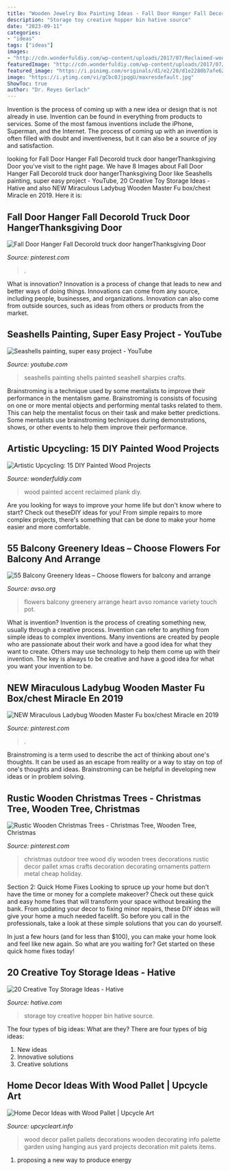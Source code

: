 ```yaml
---
title: "Wooden Jewelry Box Painting Ideas - Fall Door Hanger Fall Decorold Truck Door Hangerthanksgiving Door"
description: "Storage toy creative hopper bin hative source"
date: "2023-09-11"
categories:
- "ideas"
tags: ["ideas"]
images:
- "http://cdn.wonderfuldiy.com/wp-content/uploads/2017/07/Reclaimed-wood-plank-accent-wall.jpg"
featuredImage: "http://cdn.wonderfuldiy.com/wp-content/uploads/2017/07/Reclaimed-wood-plank-accent-wall.jpg"
featured_image: "https://i.pinimg.com/originals/d1/e2/28/d1e2280b7afe62eac6450ca5bf5a0550.jpg"
image: "https://i.ytimg.com/vi/gCbc0JjpqgU/maxresdefault.jpg"
ShowToc: true
author: "Dr. Reyes Gerlach"
---
```



Invention is the process of coming up with a new idea or design that is not already in use. Invention can be found in everything from products to services. Some of the most famous inventions include the iPhone, Superman, and the Internet. The process of coming up with an invention is often filled with doubt and inventiveness, but it can also be a source of joy and satisfaction.

	

		
looking for Fall Door Hanger Fall Decorold truck door hangerThanksgiving Door you've visit to the right page. We have 8 Images about Fall Door Hanger Fall Decorold truck door hangerThanksgiving Door like Seashells painting, super easy project - YouTube, 20 Creative Toy Storage Ideas - Hative and also NEW Miraculous Ladybug Wooden Master Fu box/chest Miracle en 2019. Here it is:
		
    
## Fall Door Hanger Fall Decorold Truck Door HangerThanksgiving Door

<img loading=lazy src="https://i.pinimg.com/originals/d1/e2/28/d1e2280b7afe62eac6450ca5bf5a0550.jpg" onerror="this.onerror=null;this.src='https://tse3.mm.bing.net/th?id=OIP._Y-TqghZmo7x-71kQ3mBngHaKG&amp;pid=15.1';" alt="Fall Door Hanger Fall Decorold truck door hangerThanksgiving Door">

_Source: pinterest.com_

>. 

	

What is innovation?
Innovation is a process of change that leads to new and better ways of doing things. Innovations can come from any source, including people, businesses, and organizations. Innovation can also come from outside sources, such as ideas from others or products from the market.

    
## Seashells Painting, Super Easy Project - YouTube

<img loading=lazy src="https://i.ytimg.com/vi/gCbc0JjpqgU/maxresdefault.jpg" onerror="this.onerror=null;this.src='https://tse1.mm.bing.net/th?id=OIP.hhiqPqxIul6E_pPsY-jQLgHaEK&amp;pid=15.1';" alt="Seashells painting, super easy project - YouTube">

_Source: youtube.com_

>seashells painting shells painted seashell sharpies crafts. 

	

Brainstroming is a technique used by some mentalists to improve their performance in the mentalism game. Brainstroming is consists of focusing on one or more mental objects and performing mental tasks related to them. This can help the mentalist focus on their task and make better predictions. Some mentalists use brainstroming techniques during demonstrations, shows, or other events to help them improve their performance.

    
## Artistic Upcycling: 15 DIY Painted Wood Projects

<img loading=lazy src="http://cdn.wonderfuldiy.com/wp-content/uploads/2017/07/Reclaimed-wood-plank-accent-wall.jpg" onerror="this.onerror=null;this.src='https://tse3.mm.bing.net/th?id=OIP.DVOWpLfQaeZPwjDsTBuW0QHaHY&amp;pid=15.1';" alt="Artistic Upcycling: 15 DIY Painted Wood Projects">

_Source: wonderfuldiy.com_

>wood painted accent reclaimed plank diy. 

	

Are you looking for ways to improve your home life but don't know where to start? Check out theseDIY ideas for you! From simple repairs to more complex projects, there's something that can be done to make your home easier and more comfortable.

    
## 55 Balcony Greenery Ideas – Choose Flowers For Balcony And Arrange

<img loading=lazy src="https://www.avso.org/wp-content/uploads/files/1/9/7/55-balcony-greenery-ideas-choose-flowers-for-balcony-and-arrange-15-197.jpg" onerror="this.onerror=null;this.src='https://tse1.mm.bing.net/th?id=OIP.irjQRyd8UCTB0ND9w0YpiQHaLC&amp;pid=15.1';" alt="55 Balcony Greenery Ideas – Choose flowers for balcony and arrange">

_Source: avso.org_

>flowers balcony greenery arrange heart avso romance variety touch pot. 

	

What is invention?
Invention is the process of creating something new, usually through a creative process. Invention can refer to anything from simple ideas to complex inventions. Many inventions are created by people who are passionate about their work and have a good idea for what they want to create. Others may use technology to help them come up with their invention. The key is always to be creative and have a good idea for what you want your invention to be.

    
## NEW Miraculous Ladybug Wooden Master Fu Box/chest Miracle En 2019

<img loading=lazy src="https://i.pinimg.com/736x/e0/60/c3/e060c3c7803535a278910a1d10a730cc.jpg" onerror="this.onerror=null;this.src='https://tse1.mm.bing.net/th?id=OIP.k-ds05Y--k9KHTQb7vOiXAHaEK&amp;pid=15.1';" alt="NEW Miraculous Ladybug Wooden Master Fu box/chest Miracle en 2019">

_Source: pinterest.com_

>. 

	

Brainstroming is a term used to describe the act of thinking about one's thoughts. It can be used as an escape from reality or a way to stay on top of one's thoughts and ideas. Brainstroming can be helpful in developing new ideas or in problem solving.

    
## Rustic Wooden Christmas Trees - Christmas Tree, Wooden Tree, Christmas

<img loading=lazy src="https://i.pinimg.com/736x/25/59/e0/2559e0df4f2ec5fd3a27a618c047502a--wood-christmas-tree-outdoor-christmas.jpg" onerror="this.onerror=null;this.src='https://tse3.mm.bing.net/th?id=OIP.BmF41xl-zx8onfEKU2oEAAHaHa&amp;pid=15.1';" alt="Rustic Wooden Christmas Trees - Christmas Tree, Wooden Tree, Christmas">

_Source: pinterest.com_

>christmas outdoor tree wood diy wooden trees decorations rustic decor pallet xmas crafts decoration decorating ornaments pattern metal cheap holiday. 

	

Section 2: Quick Home Fixes
Looking to spruce up your home but don't have the time or money for a complete makeover? Check out these quick and easy home fixes that will transform your space without breaking the bank.
From updating your decor to fixing minor repairs, these DIY ideas will give your home a much needed facelift. So before you call in the professionals, take a look at these simple solutions that you can do yourself.

In just a few hours (and for less than $100), you can make your home look and feel like new again. So what are you waiting for? Get started on these quick home fixes today!

    
## 20 Creative Toy Storage Ideas - Hative

<img loading=lazy src="https://hative.com/wp-content/uploads/2014/11/toy-storage-ideas/11-hopper-bin-storage.jpg" onerror="this.onerror=null;this.src='https://tse3.mm.bing.net/th?id=OIP.7PBFKenD4qfEMc_n0_369wHaLH&amp;pid=15.1';" alt="20 Creative Toy Storage Ideas - Hative">

_Source: hative.com_

>storage toy creative hopper bin hative source. 

	

The four types of big ideas: What are they?
There are four types of big ideas: 
1. New ideas 
2. Innovative solutions 
3. Creative solutions 

    
## Home Decor Ideas With Wood Pallet | Upcycle Art

<img loading=lazy src="http://www.upcycleart.info/wp-content/uploads/2015/10/Home-Decor-Ideas-with-Wood-Pallet.jpg" onerror="this.onerror=null;this.src='https://tse3.mm.bing.net/th?id=OIP.tmNqPsDHE7l4blrnCLGz_QHaSD&amp;pid=15.1';" alt="Home Decor Ideas with Wood Pallet | Upcycle Art">

_Source: upcycleart.info_

>wood decor pallet pallets decorations wooden decorating info palette garden using hanging aus yard projects decoration mit palets items. 

	

1. proposing a new way to produce energy 

